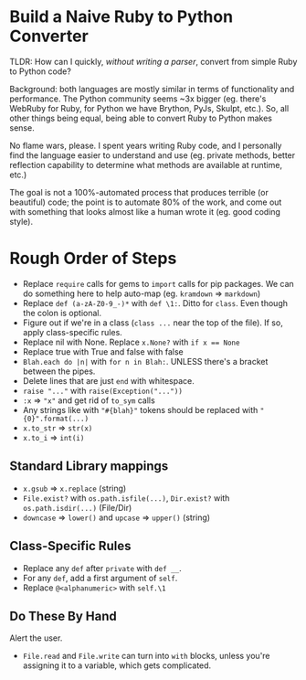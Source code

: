 # Build a Naive Ruby to Python Converter

TLDR: How can I quickly, *without writing a parser*, convert from simple Ruby to Python code?

Background: both languages are mostly similar in terms of functionality and performance. The Python community seems ~3x bigger (eg. there's WebRuby for Ruby, for Python we have Brython, PyJs, Skulpt, etc.). So, all other things being equal, being able to convert Ruby to Python makes sense. 

No flame wars, please. I spent years writing Ruby code, and I personally find the language easier to understand and use (eg. private methods, better reflection capability to determine what methods are available at runtime, etc.)

The goal is not a 100%-automated process that produces terrible (or beautiful) code; the point is to automate 80% of the work, and come out with something that looks almost like a human wrote it (eg. good coding style).

# Rough Order of Steps

- Replace `require` calls for gems to `import` calls for pip packages. We can do something here to help auto-map (eg. `kramdown` => `markdown`)
- Replace `def (a-zA-Z0-9_-)*` with `def \1:`. Ditto for `class`. Even though the colon is optional.
- Figure out if we're in a class (`class ...` near the top of the file). If so, apply class-specific rules.
- Replace nil with None. Replace `x.None?` with `if x == None`
- Replace true with True and false with false
- `Blah.each do |n|` with `for n in Blah:`. UNLESS there's a bracket between the pipes. 
- Delete lines that are just `end` with whitespace.
- `raise "..."` with `raise(Exception("..."))` 
- `:x` => `"x"` and get rid of `to_sym` calls
- Any strings like with `"#{blah}"` tokens should be replaced with `"{0}".format(...)`
- `x.to_str` => `str(x)`
- `x.to_i` => `int(i)`

## Standard Library mappings
- `x.gsub` => `x.replace` (string)
- `File.exist?` with `os.path.isfile(...)`, `Dir.exist?` with `os.path.isdir(...)` (File/Dir)
- `downcase` => `lower()` and `upcase` => `upper()` (string)


## Class-Specific Rules
- Replace any `def` after `private` with `def __`.
- For any `def`, add a first argument of `self`.
- Replace `@<alphanumeric>` with `self.\1`

## Do These By Hand

Alert the user.

- `File.read` and `File.write` can turn into `with` blocks, unless you're assigning it to a variable, which gets complicated.